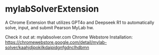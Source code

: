 # mylabSolverExtension
A Chrome Extension that utilizes GPT4o and Deepseek R1 to automatically solve, input, and submit Pearson MyLab hw.

Check it out at: mylabsolver.com 
Chrome Webstore Installation: https://chromewebstore.google.com/detail/mylab-solver/kaahjdjpokilkdaipidgnfgdnclhdbmn

